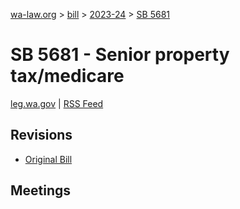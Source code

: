 [wa-law.org](/) > [bill](/bill/) > [2023-24](/bill/2023-24/) > [SB 5681](/bill/2023-24/sb/5681/)

# SB 5681 - Senior property tax/medicare
[leg.wa.gov](https://app.leg.wa.gov/billsummary?BillNumber=5681&Year=2023&Initiative=false) | [RSS Feed](./rss.xml)

## Revisions
* [Original Bill](1/)

## Meetings